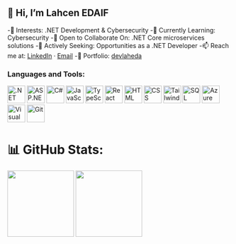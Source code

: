 ## 👋 Hi, I’m Lahcen EDAIF

-👀 Interests: .NET Development & Cybersecurity
-🌱 Currently Learning: Cybersecurity
-💞️ Open to Collaborate On: .NET Core microservices solutions
-🚀 Actively Seeking: Opportunities as a .NET Developer
-📫 Reach me at: [LinkedIn](https://linkedin.com/in/lahcenedaif) · [Email](mailto:dev.lah.eda@gmail.com)
-🔗 Portfolio: [devlaheda](https://devlaheda.github.io)

### Languages and Tools:
<p align="left">
  <a href="https://dotnet.microsoft.com/" target="_blank"><img src="https://upload.wikimedia.org/wikipedia/commons/7/7d/Microsoft_.NET_logo.svg" alt=".NET" width="40" height="40"/></a> 
  <a href="https://dotnet.microsoft.com/en-us/apps/aspnet" target="_blank"><img src="https://upload.wikimedia.org/wikipedia/commons/e/ee/.NET_Core_Logo.svg" alt="ASP.NET" width="40" height="40"/></a>
  <a href="https://learn.microsoft.com/en-us/dotnet/csharp/" target="_blank"><img src="https://upload.wikimedia.org/wikipedia/commons/4/4f/Csharp_Logo.png" alt="C#" width="40" height="40"/></a> 
  <a href="https://developer.mozilla.org/en-US/docs/Web/JavaScript" target="_blank"><img src="https://www.vectorlogo.zone/logos/javascript/javascript-icon.svg" alt="JavaScript" width="40" height="40"/></a> 
  <a href="https://www.typescriptlang.org/" target="_blank"><img src="https://www.vectorlogo.zone/logos/typescriptlang/typescriptlang-icon.svg" alt="TypeScript" width="40" height="40"/></a> 
  <a href="https://react.dev/" target="_blank"><img src="https://www.vectorlogo.zone/logos/reactjs/reactjs-icon.svg" alt="React" width="40" height="40"/></a>
  <a href="https://developer.mozilla.org/en-US/docs/Web/HTML" target="_blank"><img src="https://www.vectorlogo.zone/logos/w3_html5/w3_html5-icon.svg" alt="HTML" width="40" height="40"/></a>
  <a href="https://developer.mozilla.org/en-US/docs/Web/CSS" target="_blank"><img src="https://www.vectorlogo.zone/logos/w3_css/w3_css-icon.svg" alt="CSS" width="40" height="40"/></a>
  <a href="https://tailwindcss.com/" target="_blank"><img src="https://www.vectorlogo.zone/logos/tailwindcss/tailwindcss-icon.svg" alt="Tailwind CSS" width="40" height="40"/></a>
  <a href="https://www.microsoft.com/en-us/sql-server" target="_blank"><img src="https://www.svgrepo.com/show/303229/microsoft-sql-server-logo.svg" alt="SQL Server" width="40" height="40"/></a>
  <a href="https://azure.microsoft.com/" target="_blank"><img src="https://www.vectorlogo.zone/logos/microsoft_azure/microsoft_azure-icon.svg" alt="Azure" width="40" height="40"/></a>
  <a href="https://visualstudio.microsoft.com/" target="_blank"><img src="https://upload.wikimedia.org/wikipedia/commons/5/5f/Visual_Studio_Logo_%282013-2017%29.svg" alt="Visual Studio" width="40" height="40"/></a>
  <a href="https://git-scm.com/" target="_blank"><img src="https://www.vectorlogo.zone/logos/git-scm/git-scm-icon.svg" alt="Git" width="40" height="40"/></a> 
</p>


# 📊 GitHub Stats:
<p align="centre">
  <img src="https://github-readme-streak-stats.herokuapp.com/?user=devlaheda&theme=dark&hide_border=false" height="150"/>
  <img src="https://github-readme-stats.vercel.app/api/top-langs/?username=devlaheda&theme=dark&hide_border=false&include_all_commits=false&count_private=false&layout=compact" height="150"/>
</p>
